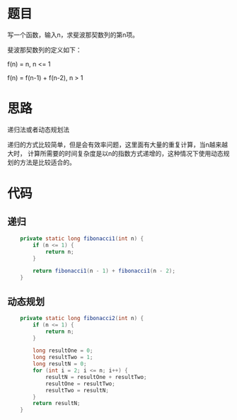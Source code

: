 # 题目

写一个函数，输入n，求斐波那契数列的第n项。

斐波那契数列的定义如下：

f(n) = n, n <= 1

f(n) = f(n-1) + f(n-2), n > 1



# 思路

递归法或者动态规划法

递归的方式比较简单，但是会有效率问题，这里面有大量的重复计算，当n越来越大时， 计算所需要的时间复杂度是以n的指数方式递增的，这种情况下使用动态规划的方法是比较适合的。



# 代码



## 递归

```java
    private static long fibonacci1(int n) {
        if (n <= 1) {
            return n;
        }

        return fibonacci1(n - 1) + fibonacci1(n - 2);
    }
```





## 动态规划

```java
    private static long fibonacci2(int n) {
        if (n <= 1) {
            return n;
        }

        long resultOne = 0;
        long resultTwo = 1;
        long resultN = 0;
        for (int i = 2; i <= n; i++) {
            resultN = resultOne + resultTwo;
            resultOne = resultTwo;
            resultTwo = resultN;
        }
        return resultN;
    }
```



